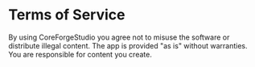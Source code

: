 # Terms of Service

By using CoreForgeStudio you agree not to misuse the software or distribute illegal content. The app is provided "as is" without warranties. You are responsible for content you create.
